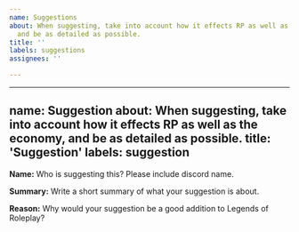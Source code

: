 ```yaml
---
name: Suggestions
about: When suggesting, take into account how it effects RP as well as the economy,
  and be as detailed as possible.
title: ''
labels: suggestions
assignees: ''

---
```


---
name: Suggestion
about: When suggesting, take into account how it effects RP as well as the economy, and be as detailed as possible.
title: 'Suggestion'
labels: suggestion
---

**Name:**
Who is suggesting this? Please include discord name.

**Summary:**
Write a short summary of what your suggestion is about.

**Reason:**
Why would your suggestion be a good addition to Legends of Roleplay?
